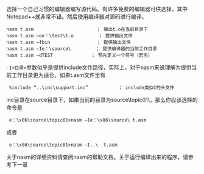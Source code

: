 

选择一个自己习惯的编辑器编写源代码。有许多免费的编辑器可供选择，其中Notepad++就非常不错。然后使用编译器对源码进行编译。

```
nasm t.asm                       ； 输出t.o在当前目录下￼
nasm t.asm –oe：\test\t.o         ； 提供输出文件￼
nasm t.asm –fbin                 ； 提供输出文件￼
nasm t.asm –Ie：\source\         ； 提供编译器的当前工作目录￼
nasm t.asm –dTEST              ； 预先定义一个符号（宏名）
```

`-I<目录>`参数似乎是提供include文件路径，实际上，对于nasm来说理解为提供当前工作目录更为适合，如果t.asm文件里有

```
￼%include “..\inc\support.inc”           ； include类似C的头文件
```

inc目录在source目录下，如果当前的目录为source\topic01\，那么你应该选择的命令是

```
￼e：\x86\source\topic01>nasm –Ie：\x86\source\ t.asm
```

或者

```
￼e：\x86\source\topic01>nasm –I..\  t.asm
```

关于nasm的详细资料请查阅nasm的帮助文档。关于运行编译出来的程序，请参考下一章